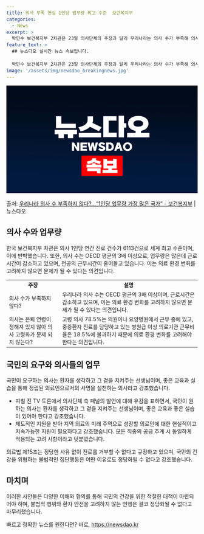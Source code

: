 ```yaml
---
title: 의사 부족 현실 1인당 업무량 최고 수준  보건복지부
categories:
  - News
excerpt: >
  박민수 보건복지부 2차관은 23일 의사단체의 주장과 달리 우리나라는 의사 수가 부족해 의사 1인당 업무량이 …
feature_text: >
  ## 뉴스다오 실시간 뉴스 속보입니다.

  박민수 보건복지부 2차관은 23일 의사단체의 주장과 달리 우리나라는 의사 수가 부족해 의사 1인당 업무량이 …
image: '/assets/img/newsdao_breakingnews.jpg'
---
```


![뉴스다오 속보](/assets/img/newsdao_breakingnews.jpg)

<p>출처: <a href="https://newsdao.kr/3223" rel="dofollow">우리나라 의사 수 부족하지 않다?…“1인당 업무량 가장 많은 국가” - 보건복지부</a> | 뉴스다오</p>

<h2 data-ke-size="size26">의사 수와 업무량</h2>
<p data-ke-size="size16">한국 보건복지부 차관은 의사 1인당 연간 진료 건수가 6113건으로 세계 최고 수준이며, 이에 반박했습니다. 또한, 의사 수는 OECD 평균의 3배 이상으로, 업무량은 많은데 근로시간이 감소하고 있으며, 전공의 근무시간이 줄어들고 있습니다. 이는 의료 환경 변화를 고려하지 않으면 문제가 될 수 있다는 의견입니다.</p>
<table>
	<tbody>
		<tr>
			<td style="text-align: center; height: 17px;"><b>주장</b></td>
			<td style="text-align: center; height: 17px;"><b>설명</b></td>
		</tr>
		<tr>
			<td style="text-align: left;">의사 수가 부족하지 않다?</td>
			<td style="text-align: left;">우리나라 의사 수는 OECD 평균의 3배 이상이며, 근로시간은 감소하고 있으며, 이는 의료 환경 변화를 고려하지 않으면 문제가 될 수 있다는 의견입니다.</td>
		</tr>
		<tr>
			<td style="text-align: left;">의사는 은퇴 연령이 정해져 있지 않아 의사 고령화가 문제 되지 않는다?</td>
			<td style="text-align: left;">고령 의사 78.5%는 의원이나 요양병원에서 근무 중에 있고, 중증환자 진료를 담당하고 있는 병원급 이상 의료기관 근무비율은 18.5%에 불과하기 때문에 의료 환경 변화를 고려해야 한다는 의견입니다.</td>
		</tr>
	</tbody>
</table>
<h2 data-ke-size="size26">국민의 요구와 의사들의 업무</h2>
<p data-ke-size="size16">국민이 요구하는 의사는 환자를 생각하고 그 곁을 지켜주는 선생님이며, 좋은 교육과 실습을 통해 정립된 의료인으로서의 사명을 실천하는 의사라고 강조했습니다.</p>
<ul>
	<li>며칠 전 TV 토론에서 의사단체 측 패널의 발언에 대해 유감을 표하면서, 국민이 원하는 의사는 환자를 생각하고 그 곁을 지켜주는 선생님이며, 좋은 교육과 좋은 실습이 있어야 한다고 강조했습니다.</li>
	<li>제도적인 지원을 받아 지역 의료의 미래 주역으로 성장할 의료인에 대한 현실적이고 지속가능한 지원이 필요하다고 강조했습니다. 모든 직종의 공급 추계 시 동일하게 적용되는 고려 사항이라고 덧붙였습니다.</li>
</ul>
<p data-ke-size="size16">의료법 제15조는 정당한 사유 없이 진료를 거부할 수 없다고 규정하고 있으며, 국민의 건강을 위협하는 불법적인 집단행동은 어떤 이유로도 정당화될 수 없다고 강조했습니다.</p>
<h2 data-ke-size="size26">마치며</h2>
<p data-ke-size="size16">이러한 사안들은 다양한 이해와 협의를 통해 국민의 건강을 위한 적절한 대책이 마련되어야 하며, 불법적 행위와 환자 안전을 고려하지 않는 언행은 결코 정당화될 수 없다고 마무리했습니다.</p> 

빠르고 정확한 뉴스를 원한다면? 바로, <a href="https://newsdao.kr" rel="dofollow">https://newsdao.kr</a>


